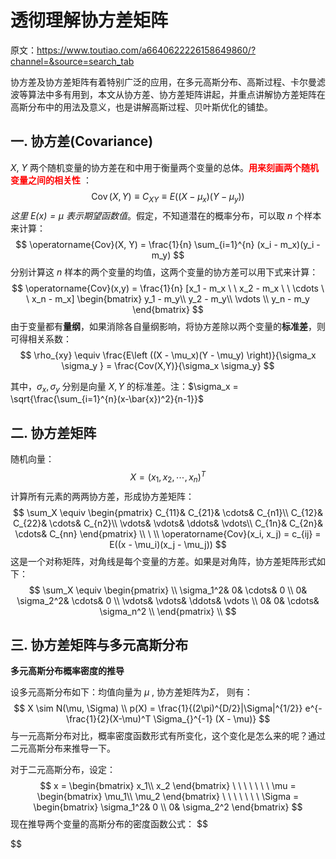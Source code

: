 # 透彻理解协方差矩阵

原文：https://www.toutiao.com/a6640622226158649860/?channel=&source=search_tab



协方差及协方差矩阵有着特别广泛的应用，在多元高斯分布、高斯过程、卡尔曼滤波等算法中多有用到，本文从协方差、协方差矩阵讲起，并重点讲解协方差矩阵在高斯分布中的用法及意义，也是讲解高斯过程、贝叶斯优化的铺垫。



## 一. 协方差(Covariance)

$X, \ Y$ 两个随机变量的协方差在和中用于衡量两个变量的总体。<font color='red'>**用来刻画两个随机变量之间的相关性** </font>：
$$
\operatorname{Cov}(X, Y) \equiv C_{XY} \equiv E((X- \mu_x)(Y - \mu_y))
$$
*这里 $E(x) = \mu$ 表示期望函数值*。假定，不知道潜在的概率分布，可以取 $n$ 个样本来计算：
$$
\operatorname{Cov}(X, Y) = \frac{1}{n} \sum_{i=1}^{n} (x_i - m_x)(y_i - m_y)
$$
分别计算这 $n$ 样本的两个变量的均值，这两个变量的协方差可以用下式来计算：
$$
\operatorname{Cov}(x,y) = \frac{1}{n} [x_1 - m_x \ \ x_2 - m_x \ \ \cdots \ \ x_n - m_x] \begin{bmatrix}
 y_1 - m_y\\
 y_2 - m_y\\
 \vdots \\
y_n - m_y
\end{bmatrix}
$$
由于变量都有**量纲**，如果消除各自量纲影响，将协方差除以两个变量的**标准差**，则可得相关系数：
$$
\rho_{xy} \equiv \frac{E\left ((X - \mu_x)(Y - \mu_y) \right)}{\sigma_x \sigma_y } = \frac{Cov(X,Y)}{\sigma_x \sigma_y}
$$

其中，$\sigma_x, \sigma_y$ 分别是向量 $X, Y$ 的标准差。注：$\sigma_x = \sqrt{\frac{\sum_{i=1}^{n}(x-\bar{x})^2}{n-1}}$

## 二. 协方差矩阵

随机向量：
$$
X = (x_1, x_2, \cdots , x_n)^T
$$
计算所有元素的两两协方差，形成协方差矩阵：
$$
\sum_X \equiv \begin{pmatrix}
  C_{11}&  C_{21}&  \cdots& C_{n1}\\
  C_{12}&  C_{22}&  \cdots& C_{n2}\\
  \vdots&  \vdots&  \ddots& \vdots\\
  C_{1n}&  C_{2n}&  \cdots& C_{nn}
\end{pmatrix} \\
\ \\
\operatorname{Cov}(x_i, x_j) = c_{ij} = E((x - \mu_i)(x_j - \mu_j))
$$
这是一个对称矩阵，对角线是每个变量的方差。如果是对角阵，协方差矩阵形式如下：
$$
\sum_X \equiv \begin{pmatrix} \\
\sigma_1^2& 0& \cdots& 0 \\
0& \sigma_2^2& \cdots& 0 \\
\vdots& \vdots& \ddots& \vdots \\
0& 0& \cdots& \sigma_n^2 \\
\end{pmatrix} \\
$$

## 三. 协方差矩阵与多元高斯分布

**多元高斯分布概率密度的推导**

设多元高斯分布如下：均值向量为 $\mu$ , 协方差矩阵为$\Sigma$， 则有：
$$
X \sim N(\mu, \Sigma) \\
p(X) = \frac{1}{(2\pi)^{D/2}|\Sigma|^{1/2}} e^{-\frac{1}{2}(X-\mu)^T \Sigma_{}^{-1} (X - \mu)}
$$
与一元高斯分布对比，概率密度函数形式有所变化，这个变化是怎么来的呢？通过二元高斯分布来推导一下。

对于二元高斯分布，设定：
$$
x = \begin{bmatrix}
 x_1\\
 x_2
\end{bmatrix} \ \ \ \ \ \ \  
\mu = \begin{bmatrix}
 \mu_1\\
 \mu_2
\end{bmatrix} \ \ \ \ \ \ \  
\Sigma = \begin{bmatrix}
  \sigma_1^2& 0 \\
  0& \sigma_2^2
\end{bmatrix}
$$
现在推导两个变量的高斯分布的密度函数公式：
$$

$$
